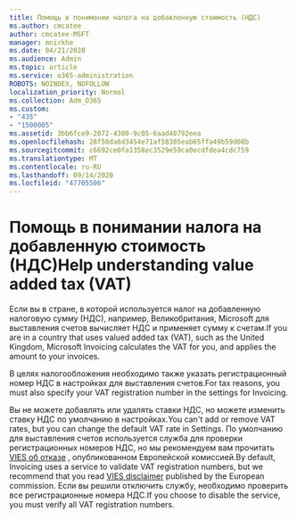 ```yaml
---
title: Помощь в понимании налога на добавленную стоимость (НДС)
ms.author: cmcatee
author: cmcatee-MSFT
manager: mnirkhe
ms.date: 04/21/2020
ms.audience: Admin
ms.topic: article
ms.service: o365-administration
ROBOTS: NOINDEX, NOFOLLOW
localization_priority: Normal
ms.collection: Adm_O365
ms.custom:
- "435"
- "1500005"
ms.assetid: 3bb6fce9-2072-4380-9c05-6aad40792eea
ms.openlocfilehash: 28f58da6d3454e71af58305eab65ffa49b59d08b
ms.sourcegitcommit: c6692ce0fa1358ec3529e59ca0ecdfdea4cdc759
ms.translationtype: MT
ms.contentlocale: ru-RU
ms.lasthandoff: 09/14/2020
ms.locfileid: "47705506"
---
```

# <a name="help-understanding-value-added-tax-vat"></a><span data-ttu-id="defd5-102">Помощь в понимании налога на добавленную стоимость (НДС)</span><span class="sxs-lookup"><span data-stu-id="defd5-102">Help understanding value added tax (VAT)</span></span>

<span data-ttu-id="defd5-103">Если вы в стране, в которой используется налог на добавленную налоговую сумму (НДС), например, Великобритания, Microsoft для выставления счетов вычисляет НДС и применяет сумму к счетам.</span><span class="sxs-lookup"><span data-stu-id="defd5-103">If you are in a country that uses valued added tax (VAT), such as the United Kingdom, Microsoft Invoicing calculates the VAT for you, and applies the amount to your invoices.</span></span>
  
<span data-ttu-id="defd5-104">В целях налогообложения необходимо также указать регистрационный номер НДС в настройках для выставления счетов.</span><span class="sxs-lookup"><span data-stu-id="defd5-104">For tax reasons, you must also specify your VAT registration number in the settings for Invoicing.</span></span>
  
<span data-ttu-id="defd5-105">Вы не можете добавлять или удалять ставки НДС, но можете изменить ставку НДС по умолчанию в настройках.</span><span class="sxs-lookup"><span data-stu-id="defd5-105">You can't add or remove VAT rates, but you can change the default VAT rate in Settings.</span></span> <span data-ttu-id="defd5-106">По умолчанию для выставления счетов используется служба для проверки регистрационных номеров НДС, но мы рекомендуем вам прочитать [VIES об отказе](https://go.microsoft.com/fwlink/?LinkID=841741) , опубликованном Европейской комиссией.</span><span class="sxs-lookup"><span data-stu-id="defd5-106">By default, Invoicing uses a service to validate VAT registration numbers, but we recommend that you read [VIES disclaimer](https://go.microsoft.com/fwlink/?LinkID=841741) published by the European commission.</span></span> <span data-ttu-id="defd5-107">Если вы решили отключить службу, необходимо проверить все регистрационные номера НДС.</span><span class="sxs-lookup"><span data-stu-id="defd5-107">If you choose to disable the service, you must verify all VAT registration numbers.</span></span>